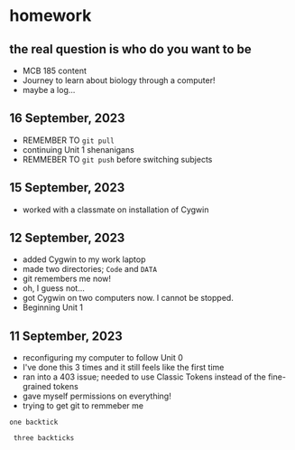 # homework
## the real question is who do you want to be ##
+ MCB 185 content
+ Journey to learn about biology through a computer!
+ maybe a log...

16 September, 2023
---------------------------------------
+ REMEMBER TO `git pull`
+ continuing Unit 1 shenanigans
+ REMMEBER TO `git push` before switching subjects 

15 September, 2023
---------------------------------------
+ worked with a classmate on installation of Cygwin

12 September, 2023
---------------------------------------
+ added Cygwin to my work laptop 
+ made two directories; ```Code``` and ```DATA```
+ git remembers me now! 
+ oh, I guess not...
+ got Cygwin on two computers now. I cannot be stopped. 
+ Beginning Unit 1

11 September, 2023
---------------------------------------
+ reconfiguring my computer to follow Unit 0 
+ I've done this 3 times and it still feels like the first time
+ ran into a 403 issue; needed to use Classic Tokens instead of the fine-grained tokens
+ gave myself permissions on everything!
+ trying to get git to remmeber me 

`one backtick`

``` three backticks```
